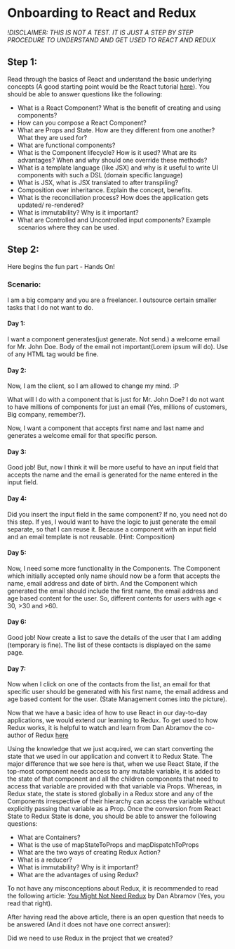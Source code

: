 # Onboarding to React and Redux
*!DISCLAIMER: THIS IS NOT A TEST. IT IS JUST A STEP BY STEP PROCEDURE TO UNDERSTAND AND GET USED TO REACT AND REDUX*


## Step 1: 
Read through the basics of React and understand the basic underlying concepts (A good starting point would be the React tutorial [here](https://reactjs.org/tutorial/tutorial.html)). You should be able to answer questions like the following:
- What is a React Component? What is the benefit of creating and using components?
- How can you compose a React Component?
- What are Props and State. How are they different from one another? What they are used for?
- What are functional components?
- What is the Component lifecycle? How is it used? What are its advantages? When and why should one override these methods?
- What is a template language (like JSX) and why is it useful to write UI components with such a DSL (domain specific language)
- What is JSX, what is JSX translated to after transpiling?
- Composition over inheritance. Explain the concept, benefits.
- What is the reconciliation process? How does the application gets updated/ re-rendered?
- What is immutability? Why is it important?
- What are Controlled and Uncontrolled input components? Example scenarios where they can be used.


## Step 2:
Here begins the fun part - Hands On!

### Scenario:
I am a big company and you are a freelancer. I outsource certain smaller tasks that I do not want to do.

#### Day 1:
I want a component generates(just generate. Not send.) a welcome email for Mr. John Doe. Body of the email not important(Lorem ipsum will do). Use of any HTML tag would be fine.

#### Day 2:
Now, I am the client, so I am allowed to change my mind. :P

What will I do with a component that is just for Mr. John Doe? I do not want to have millions of components for just an email (Yes, millions of customers, Big company, remember?).

Now, I want a component that accepts first name and last name and generates a welcome email for that specific person.

#### Day 3:
Good job! But, now I think it will be more useful to have an input field that accepts the name and the email is generated for the name entered in the input field.

#### Day 4:
Did you insert the input field in the same component?
If no, you need not do this step.
If yes, I would want to have the logic to just generate the email separate, so that I can reuse it. Because a component with an input field and an email template is not reusable. (Hint: Composition)

#### Day 5:
Now, I need some more functionality in the Components. The Component which initially accepted only name should now be a form that accepts the name, email address and date of birth. And the Component which generated the email should include the first name, the email address and age based content for the user. So, different contents for users with age < 30, >30 and >60.

#### Day 6:
Good job! Now create a list to save the details of the user that I am adding (temporary is fine). The list of these contacts is displayed on the same page.

#### Day 7:
Now when I click on one of the contacts from the list, an email for that specific user should be generated with his first name, the email address and age based content for the user.
(State Management comes into the picture).

Now that we have a basic idea of how to use React in our day-to-day applications, we would extend our learning to Redux. To get used to how Redux works, it is helpful to watch and learn from Dan Abramov the co-author of Redux [here](https://egghead.io/courses/getting-started-with-redux)

Using the knowledge that we just acquired, we can start converting the state that we used in our application and convert it to Redux State.
The major difference that we see here is that, when we use React State, if the top-most component needs access to any mutable variable, it is added to the state of that component and all the children components that need to access that variable are provided with that variable via Props. Whereas, in Redux state, the state is stored globally in a Redux store and any of the Components irrespective of their hierarchy can access the variable without explicitly passing that variable as a Prop.
Once the conversion from React State to Redux State is done, you should be able to answer the following questions:
- What are Containers?
- What is the use of mapStateToProps and mapDispatchToProps
- What are the two ways of creating Redux Action?
- What is a reducer?
- What is immutability? Why is it important?
- What are the advantages of using Redux?

To not have any misconceptions about Redux, it is recommended to read the following article: [You Might Not Need Redux](https://medium.com/@dan_abramov/you-might-not-need-redux-be46360cf367) by Dan Abramov (Yes, you read that right).

After having read the above article, there is an open question that needs to be answered (And it does not have one correct answer):

Did we need to use Redux in the project that we created?
